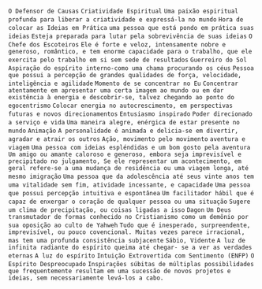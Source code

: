 `O Defensor de Causas` `Criatividade Espiritual` `Uma paixão espiritual profunda para liberar a criatividade e expressá-la no mundo` `Hora de colocar as Ideias em Prática` `uma pessoa que está pondo em prática suas ideias` `Esteja preparada para lutar pela sobrevivência de suas ideias` `O Chefe dos Escoteiros` `Ele é forte e veloz, intensamente nobre e generoso, romântico, e tem enorme capacidade para o trabalho, que ele exercita pelo trabalho em si sem sede de resultados` `Guerreiro do Sol` `Aspiração do espírito interno-como uma chama procurando os céus` `Pessoa que possui a percepção de grandes qualidades de força, velocidade, inteligência e agilidade` `Momento de se concentrar no Eu` `Concentrar atentamente em apresentar uma certa imagem ao mundo ou em dar existência à energia e descobrir-se, talvez chegando ao ponto do egocentrismo` `Colocar energia no autocrescimento, em perspectivas futuras e novos direcionamentos` `Entusiasmo inspirado` `Poder direcionado a serviço e vida` `Uma maneira alegre, enérgica de estar presente no mundo` `Animação` `A personalidade é animada e delicia-se em divertir, agradar e atrair os outros` `Ação, movimento pelo movimento` `aventura e viagem` `Uma pessoa com ideias espléndidas e um bom gosto pela aventura` `Um amigo ou amante caloroso e generoso, embora seja imprevisível e precipitado no julgamento, Se ele representar um acontecimento, em geral refere-se a uma mudança de residência ou uma viagem longa, até mesmo imigração` `Uma pessoa que da adolescência até seus vinte anos tem uma vitalidade sem fim, atividade incessante, e capacidade` `Uma pessoa que possui percepção intuitiva e espontânea` `Um facilitador hábil que é capaz de enxergar o coração de qualquer pessoa ou uma situação` `Sugere um clima de precipitação, ou coisas ligadas a isso` `Dagon` `Um Deus transmutador de formas conhecido no Cristianismo como um demônio por sua oposição ao culto de Yahweh` `Tudo que é inesperado, surpreendente, imprevisível, ou pouco covencional. Muitas vezes parece irracional, mas tem uma profunda consistência subjacente` `Sábio, Vidente` `A luz de infinita radiante do espírito queima até chegar- se a ver as verdades eternas` `A luz do espírito` `Intuição Extrovertida com Sentimento (ENFP)` `O Espírito Despreocupado` `Inspirações súbitas de múltiplas possibilidades que frequentemente resultam em uma sucessão de novos projetos e ideias, sem necessariamente levá-los a cabo.`  
